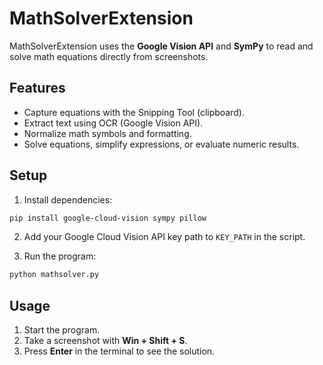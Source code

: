 # MathSolverExtension

MathSolverExtension uses the **Google Vision API** and **SymPy** to read and solve math equations directly from screenshots.

## Features

* Capture equations with the Snipping Tool (clipboard).
* Extract text using OCR (Google Vision API).
* Normalize math symbols and formatting.
* Solve equations, simplify expressions, or evaluate numeric results.

## Setup

1. Install dependencies:

```bash
pip install google-cloud-vision sympy pillow
```

2. Add your Google Cloud Vision API key path to `KEY_PATH` in the script.

3. Run the program:

```bash
python mathsolver.py
```

## Usage

1. Start the program.
2. Take a screenshot with **Win + Shift + S**.
3. Press **Enter** in the terminal to see the solution.